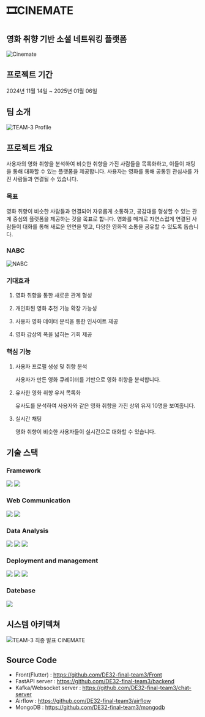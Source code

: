 # 🎞️CINEMATE

## 영화 취향 기반 소셜 네트워킹 플랫폼
![Cinemate](https://github.com/user-attachments/assets/1d432d2d-5f6b-454a-8a7a-60ed6240896d)

## 프로젝트 기간
2024년 11월 14일 ~ 2025년 01월 06일


## 팀 소개
![TEAM-3  Profile](https://github.com/user-attachments/assets/a665e771-bf62-4943-b80b-c2e675bee74e)

##  프로젝트 개요
사용자의 영화 취향을 분석하여 비슷한 취향을 가진 사람들을 목록화하고, 이들이 채팅을 통해 대화할 수 있는 플랫폼을 제공합니다. 사용자는 영화를 통해 공통된 관심사를 가진 사람들과 연결될 수 있습니다.


### 목표
영화 취향이 비슷한 사람들과 연결되어 자유롭게 소통하고, 공감대를 형성할 수 있는 관계 중심의 플랫폼을 제공하는 것을 목표로 합니다. 영화를 매개로 자연스럽게 연결된 사람들이 대화를 통해 새로운 인연을 맺고, 다양한 영화적 소통을 공유할 수 있도록 돕습니다.


### NABC
![NABC](https://github.com/user-attachments/assets/0b17b8e5-bace-4068-9217-a03ede02d298)


### 기대효과
1. 영화 취향을 통한 새로운 관계 형성

2. 개인화된 영화 추천 기능 확장 가능성

3. 사용자 영화 데이터 분석을 통한 인사이트 제공

4. 영화 감상의 폭을 넓히는 기회 제공


### 핵심 기능
1. 사용자 프로필 생성 및 취향 분석
   
   사용자가 만든 영화 큐레이터를 기반으로 영화 취향을 분석합니다.
  
2. 유사한 영화 취향 유저 목록화

   유사도를 분석하여 사용자와 같은 영화 취향을 가진 상위 유저 10명을 보여줍니다.
   
3. 실시간 채팅

   영화 취향이 비슷한 사용자들이 실시간으로 대화할 수 있습니다.

## 기술 스택
### Framework
<img src="https://img.shields.io/badge/Flutter-02569B?style=for-the-badge&logo=Flutter&logoColor=white"> <img src="https://img.shields.io/badge/FastAPI-009688?style=for-the-badge&logo=fastapi&logoColor=white">
### Web Communication
<img src="https://img.shields.io/badge/Websocket-black?style=for-the-badge&logo=socket.io&badgeColor=010101"> <img src="https://img.shields.io/badge/Apache Kafka-231F20?style=for-the-badge&logo=apachekafka&logoColor=white">
### Data Analysis
<img src="https://img.shields.io/badge/Apache Spark-E25A1C?style=for-the-badge&logo=Apache Spark&logoColor=white"> <img src="https://img.shields.io/badge/Pandas-150458?style=for-the-badge&logo=pandas&logoColor=white"> <img src="https://img.shields.io/badge/Numpy-013243?style=for-the-badge&logo=Numpy&logoColor=white">
### Deployment and management
<img src="https://img.shields.io/badge/Amazon EC2-FF9900?style=for-the-badge&logo=Amazon EC2&logoColor=white"> <img src="https://img.shields.io/badge/Docker-2496ED?style=for-the-badge&logo=Docker&logoColor=white"> <img src="https://img.shields.io/badge/Apache Airflow-017CEE?style=for-the-badge&logo=Apache Airflow&logoColor=white">
### Datebase
<img src="https://img.shields.io/badge/MongoDB-47A248?style=for-the-badge&logo=MongoDB&logoColor=white">

## 시스템 아키텍쳐
![TEAM-3  최종 발표 CINEMATE ](https://github.com/user-attachments/assets/9a279c23-98fa-4d61-b98d-e9e2655972b0)

## Source Code
- Front(Flutter) : https://github.com/DE32-final-team3/Front
- FastAPI server : https://github.com/DE32-final-team3/backend
- Kafka/Websocket server : https://github.com/DE32-final-team3/chat-server
- Airflow : https://github.com/DE32-final-team3/airflow
- MongoDB : https://github.com/DE32-final-team3/mongodb
